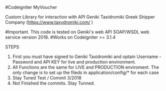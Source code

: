 #Codeigniter MyVoucher


Custom Library for interaction with API Geniki Taxidromiki Greek Shipper Company (https://www.taxydromiki.com/ )

#Important. This code is tested on Geniki's web API SOAP/WSDL web service version 2018.
#Works on Codeigniter >= 3.1.4

STEPS
1. First you must have signed to Geniki Taxidromiki and optain Username - Password and API KEY for live and production  environment.
2. All Functions are the same for LIVE and PRODUCTION enviroment. The only change is to set up the fileds in application/config/* for each case
3. Stay Tuned Test / Commit 3/2018
4. Not Finished the commits. Stay Tunned. 
